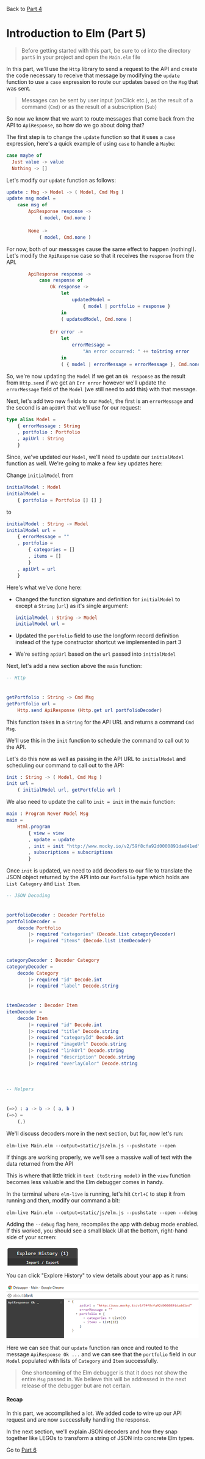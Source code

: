 
Back to [Part 4](../part4/README.md)

# Introduction to Elm (Part 5)

>Before getting started with this part, be sure to `cd` into the directory `part5` in your project and open the `Main.elm` file

In this part, we'll use the `Http` library to send a request to the API and create the code necessary to receive that
message by modifying the `update` function to use a `case` expression to route our updates based on the `Msg` that was
sent.

>Messages can be sent by user input (onClick etc.), as the result of a command (`Cmd`) or as the result of a subscription 
(`Sub`)  

So now we know that we want to route messages that come back from the API to `ApiResponse`, so how do we go about doing that?

The first step is to change the `update` function so that it uses a `case` expression, here's a quick example of using
`case` to handle a `Maybe`:

```elm
case maybe of
  Just value -> value
  Nothing -> []
```

Let's modify our `update` function as follows:

```elm
update : Msg -> Model -> ( Model, Cmd Msg )
update msg model =
    case msg of
        ApiResponse response ->
            ( model, Cmd.none )

        None ->
            ( model, Cmd.none )
```

For now, both of our messages cause the same effect to happen (nothing!). Let's modify the `ApiResponse` case so that it
receives the `response` from the API.

```elm
        ApiResponse response ->
            case response of
                Ok response ->
                    let
                        updatedModel =
                            { model | portfolio = response }
                    in
                    ( updatedModel, Cmd.none )

                Err error ->
                    let
                        errorMessage =
                            "An error occurred: " ++ toString error
                    in
                    ( { model | errorMessage = errorMessage }, Cmd.none )
```

So, we're now updating the `Model` if we get an `Ok response` as the result from `Http.send` if we get an `Err error` however
we'll update the `errorMessage` field of the `Model` (we still need to add this) with that message.

Next, let's add two new fields to our `Model`, the first is an `errorMessage` and the second is an `apiUrl` that 
we'll use for our request:

```elm
type alias Model =
    { errorMessage : String
    , portfolio : Portfolio
    , apiUrl : String
    }
```

Since, we've updated our `Model`, we'll need to update our `initialModel` function as well. We're going to make a few
key updates here:

Change `initialModel` from

```elm
initialModel : Model
initialModel =
    { portfolio = Portfolio [] [] }
```

to

```elm
initialModel : String -> Model
initialModel url =
    { errorMessage = ""
    , portfolio =
        { categories = []
        , items = []
        }
    , apiUrl = url
    }
```

Here's what we've done here:

- Changed the function signature and definition for `initialModel` to except a `String` (`url`) as it's single argument:

  ```elm
  initialModel : String -> Model
  initialModel url =
  ```
- Updated the `portfolio` field to use the longform record definition instead of the type constructor shortcut we implemented
in part 3
- We're setting `apiUrl` based on the `url` passed into `initialModel`

Next, let's add a new section above the `main` function:

```elm
-- Http


getPortfolio : String -> Cmd Msg
getPortfolio url =
    Http.send ApiResponse (Http.get url portfolioDecoder)
```

This function takes in a `String` for the API URL and returns a command `Cmd Msg`.

We'll use this in the `init` function to schedule the command to call out to the API.

Let's do this now as well as passing in the API URL to `initialModel` and scheduling our
command to call out to the API:

```elm
init : String -> ( Model, Cmd Msg )
init url =
    ( initialModel url, getPortfolio url )
```

We also need to update the call to `init = init` in the `main` function:

```elm
main : Program Never Model Msg
main =
    Html.program
        { view = view
        , update = update
        , init = init "http://www.mocky.io/v2/59f8cfa92d0000891dad41ed"
        , subscriptions = subscriptions
        }
```

Once `init` is updated, we need to add decoders to our file to translate the JSON object returned by
the API into our `Portfolio` type which holds are `List Category` and `List Item`.

```elm
-- JSON Decoding


portfolioDecoder : Decoder Portfolio
portfolioDecoder =
    decode Portfolio
        |> required "categories" (Decode.list categoryDecoder)
        |> required "items" (Decode.list itemDecoder)


categoryDecoder : Decoder Category
categoryDecoder =
    decode Category
        |> required "id" Decode.int
        |> required "label" Decode.string


itemDecoder : Decoder Item
itemDecoder =
    decode Item
        |> required "id" Decode.int
        |> required "title" Decode.string
        |> required "categoryId" Decode.int
        |> required "imageUrl" Decode.string
        |> required "linkUrl" Decode.string
        |> required "description" Decode.string
        |> required "overlayColor" Decode.string



-- Helpers


(=>) : a -> b -> ( a, b )
(=>) =
    (,)
```

We'll discuss decoders more in the next section, but for, now let's run:

`elm-live Main.elm --output=static/js/elm.js --pushstate --open`

If things are working properly, we we'll see a massive wall of text with the data returned from the API

This is where that little trick in `text (toString model)` in the `view` function becomes less valuable
and the Elm debugger comes in handy.

In the terminal where `elm-live` is running, let's hit `Ctrl+C` to step it from running and then, modify
our command a bit:

`elm-live Main.elm --output=static/js/elm.js --pushstate --open --debug`

Adding the `--debug` flag here, recompiles the app with debug mode enabled. If this worked, you
should see a small black UI at the bottom, right-hand side of your screen:

![Elm Debugger](static/images/elm-debugger.png)

You can click "Explore History" to view details about your app as it runs:


![Elm Debugger](static/images/elm-debugger-expanded.png)

Here we can see that our `update` function ran once and routed to the message `ApiResponse Ok ...`
and we can see that the `portfolio` field in our `Model` populated with lists of `Category` and `Item`
 successfully. 
 
>One shortcoming of the Elm debugger is that it does not show the entire `Msg` passed in. We believe
this will be addressed in the next release of the debugger but are not certain.

#### Recap

In this part, we accomplished a lot. We added code to wire up our API request and are now successfully 
handling the response.

In the next section, we'll explain JSON decoders and how they snap together like LEGOs to transform
a string of JSON into concrete Elm types.

Go to [Part 6](../part6/README.md)